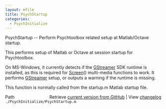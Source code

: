 ```yaml
---
layout: mfile
title: PsychStartup
categories:
  - PsychInitialize
---
```


PsychStartup \-\- Perform Psychtoolbox related setup at Matlab/Octave startup.

This performs setup of Matlab or Octave at session startup for
Psychtoolbox.

On MS\-Windows, it currently detects if the [GStreamer](/docs/GStreamer) SDK runtime is
installed, as this is required for [Screen](/docs/Screen)\(\) multi\-media functions to
work. It performs [GStreamer](/docs/GStreamer) setup, or outputs a warning if the runtime is
missing.

This function is normally called from the startup.m Matlab startup file.



<div class="code_header" style="text-align:right;">
  <span style="float:left;">Path&nbsp;&nbsp;</span> <span class="counter">Retrieve <a href=
  "https://raw.github.com/Psychtoolbox-3/Psychtoolbox-3/beta/./PsychInitialize/PsychStartup.m">current version from GitHub</a> | View <a href=
  "https://github.com/Psychtoolbox-3/Psychtoolbox-3/commits/beta/./PsychInitialize/PsychStartup.m">changelog</a></span>
</div>
<div class="code">
  <code>./PsychInitialize/PsychStartup.m</code>
</div>
